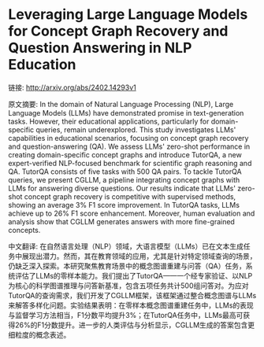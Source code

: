 # Leveraging Large Language Models for Concept Graph Recovery and Question Answering in NLP Education

链接: http://arxiv.org/abs/2402.14293v1

原文摘要:
In the domain of Natural Language Processing (NLP), Large Language Models
(LLMs) have demonstrated promise in text-generation tasks. However, their
educational applications, particularly for domain-specific queries, remain
underexplored. This study investigates LLMs' capabilities in educational
scenarios, focusing on concept graph recovery and question-answering (QA). We
assess LLMs' zero-shot performance in creating domain-specific concept graphs
and introduce TutorQA, a new expert-verified NLP-focused benchmark for
scientific graph reasoning and QA. TutorQA consists of five tasks with 500 QA
pairs. To tackle TutorQA queries, we present CGLLM, a pipeline integrating
concept graphs with LLMs for answering diverse questions. Our results indicate
that LLMs' zero-shot concept graph recovery is competitive with supervised
methods, showing an average 3% F1 score improvement. In TutorQA tasks, LLMs
achieve up to 26% F1 score enhancement. Moreover, human evaluation and analysis
show that CGLLM generates answers with more fine-grained concepts.

中文翻译:
在自然语言处理（NLP）领域，大语言模型（LLMs）已在文本生成任务中展现出潜力。然而，其在教育领域的应用，尤其是针对特定领域查询的场景，仍缺乏深入探索。本研究聚焦教育场景中的概念图谱重建与问答（QA）任务，系统评估了LLMs的零样本能力。我们提出了TutorQA——一个经专家验证、以NLP为核心的科学图谱推理与问答新基准，包含五项任务共计500组问答对。为应对TutorQA的查询需求，我们开发了CGLLM框架，该框架通过整合概念图谱与LLMs来解答多样化问题。实验结果表明：在零样本概念图谱重建任务中，LLMs的表现与监督学习方法相当，F1分数平均提升3%；在TutorQA任务中，LLMs最高可获得26%的F1分数提升。进一步的人类评估与分析显示，CGLLM生成的答案包含更细粒度的概念表述。
